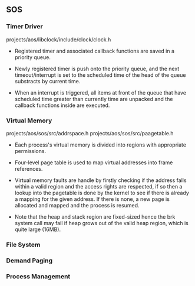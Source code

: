 ## SOS
### Timer Driver
projects/aos/libclock/include/clock/clock.h

- Registered timer and associated callback functions are saved in a priority queue.

- Newly registered timer is push onto the priority queue, and the next timeout/interrupt is set to the scheduled time of the head of the queue substracts by current time.

- When an interrupt is triggered, all items at front of the queue that have scheduled time greater than currently time are unpacked and the callback functions inside are executed.

### Virtual Memory
projects/aos/sos/src/addrspace.h
projects/aos/sos/src/paagetable.h

- Each process's virtual memory is divided into regions with appropriate permissions.

- Four-level page table is used to map virtual addresses into frame references.

- Virtual memory faults are handle by firstly checking if the address falls within a valid region and the access rights are respected, if so then a lookup into the pagetable is done by the kernel to see if there is already a mapping for the given address. If there is none, a new page is allocated and mapped and the process is resumed.

- Note that the heap and stack region are fixed-sized hence the brk system call may fail if heap grows out of the valid heap region, which is quite large (16MB).

### File System

### Demand Paging

### Process Management
